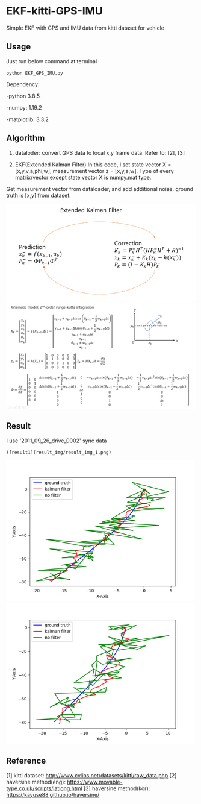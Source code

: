 # EKF-kitti-GPS-IMU
Simple EKF with GPS and IMU data from kitti dataset for vehicle

## Usage
Just run below command at terminal
```
python EKF_GPS_IMU.py
```
Dependency: 

-python 3.8.5

-numpy: 1.19.2

-matplotlib: 3.3.2

## Algorithm
1. dataloder: convert GPS data to local x,y frame data. Refer to: [2], [3]

2. EKF(Extended Kalman Filter)
In this code, I set state vector X = [x,y,v,a,phi,w], measurement vector z = [x,y,a,w]. Type of every matrix/vector except state vector X is numpy.mat type.

Get measurement vector from dataloader, and add additional noise. ground truth is [x,y] from dataset.

<img src="algorithm_img/EKF_algorithm.png" width="600">
<img src="algorithm_img/EKF_kinematic_model.png">

## Result
I use '2011_09_26_drive_0002' sync data

```
![result1](result_img/result_img_1.png)
```
<img src="result_img/result_img_1.png" width="500">
<img src="result_img/result_img_2.png" width="500">

## Reference
[1] kitti dataset: http://www.cvlibs.net/datasets/kitti/raw_data.php
[2] haversine method(eng): https://www.movable-type.co.uk/scripts/latlong.html
[3] haversine method(kor): https://kayuse88.github.io/haversine/

